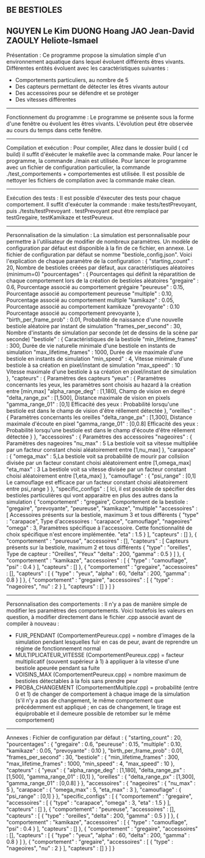 BE BESTIOLES
----------------------------------------------------------------------
NGUYEN Le Kim
DUONG Hoang
JAO Jean-David
ZAOULY Heliote-Ismael 
----------------------------------------------------------------------
Présentation :
Ce programme propose la simulation simple d'un environnement aquatique dans lequel évoluent différents êtres vivants.
Différentes entités évoluent avec les caractéristiques suivantes :
 - Comportements particuliers, au nombre de 5
 - Des capteurs permettant de détecter les êtres vivants autour
 - Des accessoires pour se défendre et se protéger
 - Des vitesses différentes

-----------------------------------------------------------------------
Fonctionnement du programme :
Le programme se présente sous la forme d'une fenêtre ou évoluent les êtres vivants.
L'évolution peut être observée au cours du temps dans cette fenêtre.

-----------------------------------------------------------------------
Compilation et exécution :
Pour compiler, Allez dans le dossier build ( cd build) il suffit d'éxécuter le makefile avec la commande make.
Pour lancer le programme, la commande ./main est utilisée.
Pour lancer le programme avec un fichier de configuration particulier, la commande ./test_comportements + comportementes est utilisée.
Il est possible de nettoyer les fichiers de compilation avec la commande make clean.

-----------------------------------------------------------------------
Exécution des tests :
Il est possible d'éxecuter des tests pour chaque comportement.
Il suffit d'exécuter la commande : make tests/testPrevoyant,
puis ./tests/testPrevoyant .
testPrevoyant peut être remplacé par testGregaire, testKamikaze et testPeureux.

-----------------------------------------------------------------------
Personnalisation de la simulation :
La simulation est personnalisable pour permettre à l'utilisateur de modifier de nombreux paramètres.
Un modèle de configuration par défaut est disponible à la fin de ce fichier, en annexe.
Le fichier de configuration par défaut se nomme "bestiole_config.json".
Voici l'explication de chaque paramètre de la configuration :
{
    "starting_count" : 20, Nombre de bestioles créées par défaut, aux caractéristiques aléatoires (minimum=0)
    "pourcentages" : { Pourcentages qui définit la réparatition de chaque comportement lors de la création de bestioles aléatoires
        "gregaire" : 0.6, Pourcentage associé au comportement grégaire
        "peureuse" : 0.15, Pourcentage associé au comportement peureuse
        "multiple" : 0.10, Pourcentage associé au comportement multiple
        "kamikaze" : 0.05, Pourcentage associé au comportement kamikaze
        "prevoyante" : 0.10 Pourcentage associé au comportement prevoyante
    },
    "birth_per_frame_prob" : 0.01, Probabilité de naissance d'une nouvelle bestiole aléatoire par instant de simulation
    "frames_per_second" : 30, Nombre d'instants de simulation par seconde (et de dessins de la scène par seconde)
    "bestiole" : { Caractéristiques de la bestiole
        "min_lifetime_frames" : 300, Durée de vie naturelle minimale d'une bestiole en instants de simulation
        "max_lifetime_frames" : 1000, Durée de vie maximale d'une bestiole en instants de simulation
        "min_speed" : 4, Vitesse minimale d'une bestiole à sa création en pixel/instant de simulation
        "max_speed" : 10 Vitesse maximale d'une bestiole à sa création en pixel/instant de simulation
    },
    "capteurs" : { Paramètres des capteurs
        "yeux" : { Paramètres concernants les yeux, les paramètres sont choisis au hazard à la création entre [min,max]
            "alpha_range_deg" : [1,180], Champ de vision en degré
            "delta_range_px" : [1,500], Distance maximale de vision en pixels
            "gamma_range_01" : [0,1] Efficacité des yeux : Probabilité lorsqu'une bestiole est dans le champ de vision d'être réllement détectée
        },
        "oreilles" : { Paramètres concernants les oreilles
            "delta_range_px" : [1,300], Distance maximale d'écoute en pixel
            "gamma_range_01" : [0,0.8] Efficacité des yeux : Probabilité lorsqu'une bestiole est dans le champ d'écoute d'être réllement détectée
        }
    },
    "accessoires" : { Paramètres des accessoires
        "nageoires" : { Paramètres des nageoires
            "nu_max" : 5 La bestiole voit sa vitesse multipliée par un facteur constant choisi aléatoirement entre [1,nu_max]
        },
        "carapace" : {
            "omega_max" : 5,La bestiole voit sa probabilité de mourir par collsiion divisée par un facteur constant choisi aléatoirement entre [1,omega_max]
            "eta_max" : 3 La bestiole voit sa vitesse divisée par un facteur constant choisi aléatoirement entre [1,eta_max]
        },
        "camouflage" : {
            "psi_range" : [0,1] Le camouflage est efficace par un facteur constant choisi aléatoirement entre psi_range
        }
    },
    "specific_configs" : [ Ici, il est possible de spécifier des bestioles particulières qui vont apparaitre en plus des autres dans la simulation
        {
            "comportement" : "gregaire", Comportement de la bestiole : "gregaire", "prevoyante", "peureuse", "kamikaze", "multiple"
            "accessoires" : [ Accessoires présents sur la bestiole, maximum 3 et tous différents
                {
                    "type" : "carapace", Type d'accessoires : "carapace", "camouflage", "nageoires"
                    "omega" : 3, Paramètres spécifique à l'accessoire. Cette fonctionnalité de choix spécifique n'est encore implémentée.
                    "eta" : 1.5
                }
            ],
            "capteurs" : []
        },
        {
            "comportement" : "peureuse",
            "accessoires" : [],
            "capteurs" : [ Capteurs présents sur la bestiole, maximum 2 et tous différents
                {
                    "type" : "oreilles", Type de capteur : "Oreilles", "Yeux"
                    "delta" : 200,
                    "gamma" : 0.5
                }
            ]
        },
        {
            "comportement" : "kamikaze",
            "accessoires" : [
                {
                    "type" : "camouflage",
                    "psi" : 0.4
                }
            ],
            "capteurs" : []
        },
        {
            "comportement" : "gregaire",
            "accessoires" : [],
            "capteurs" : [
                {
                    "type" : "yeux",
                    "alpha" : 60,
                    "delta" : 200,
                    "gamma" : 0.8
                }
            ]
        },
        {
            "comportement" : "gregaire",
            "accessoires" : [
                {
                    "type" : "nageoires",
                    "nu" : 2
                }
            ],
            "capteurs" : []
        }
    ]
}

------------------------------------------------------------------
Personnalisation des comportements :
Il n'y a pas de manière simple de modifier les paramètres des comportements.
Voici toutefois les valeurs en question, à modifier directement dans le fichier .cpp associé avant de compiler à nouveau :
- FUIR_PENDANT (ComportementPeureux.cpp) = nombre d'images de la simulation pendant lesquelles fuir en cas de peur, avant de reprendre un régime de fonctionnement normal
- MULTIPLICATEUR_VITESSE (ComportementPeureux.cpp) = facteur multiplicatif (souvent supérieur à 1) à appliquer à la vitesse d'une bestiole apeurée pendant sa fuite
- VOISINS_MAX (ComportementPeureux.cpp) = nombre maximum de bestioles détectables à la fois sans prendre peur
- PROBA_CHANGEMENT (ComportementMultiple.cpp) = probabilité (entre 0 et 1) de changer de comportement à chaque image de la simulation (s'il n'y a pas de changement, le même comportement que précédemment est appliqué ; en cas de changement, le tirage est équiprobable et il demeure possible de retomber sur le même comportement)

------------------------------------------------------------------
Annexes :
Fichier de configuration par défaut :
{
    "starting_count" : 20,
    "pourcentages" : {
        "gregaire" : 0.6,
        "peureuse" : 0.15,
        "multiple" : 0.10,
        "kamikaze" : 0.05,
        "prevoyante" : 0.10
    },
    "birth_per_frame_prob" : 0.01,
    "frames_per_second" : 30,
    "bestiole" : {
        "min_lifetime_frames" : 300,
        "max_lifetime_frames" : 1000,
        "min_speed" : 4,
        "max_speed" : 10
    },
    "capteurs" : {
        "yeux" : {
            "alpha_range_deg" : [1,180],
            "delta_range_px" : [1,500],
            "gamma_range_01" : [0,1]
        },
        "oreilles" : {
            "delta_range_px" : [1,300],
            "gamma_range_01" : [0,0.8]
        }
    },
    "accessoires" : {
        "nageoires" : {
            "nu_max" : 5
        },
        "carapace" : {
            "omega_max" : 5,
            "eta_max" : 3
        },
        "camouflage" : {
            "psi_range" : [0,1]
        }
    },
    "specific_configs" : [
        {
            "comportement" : "gregaire",
            "accessoires" : [
                {
                    "type" : "carapace",
                    "omega" : 3,
                    "eta" : 1.5
                }
            ],
            "capteurs" : []
        },
        {
            "comportement" : "peureuse",
            "accessoires" : [],
            "capteurs" : [
                {
                    "type" : "oreilles",
                    "delta" : 200,
                    "gamma" : 0.5
                }
            ]
        },
        {
            "comportement" : "kamikaze",
            "accessoires" : [
                {
                    "type" : "camouflage",
                    "psi" : 0.4
                }
            ],
            "capteurs" : []
        },
        {
            "comportement" : "gregaire",
            "accessoires" : [],
            "capteurs" : [
                {
                    "type" : "yeux",
                    "alpha" : 60,
                    "delta" : 200,
                    "gamma" : 0.8
                }
            ]
        },
        {
            "comportement" : "gregaire",
            "accessoires" : [
                {
                    "type" : "nageoires",
                    "nu" : 2
                }
            ],
            "capteurs" : []
        }
    ]
}
